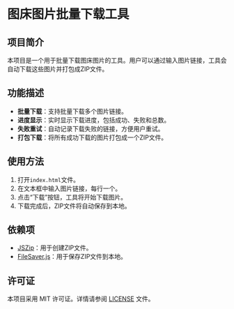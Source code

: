 # 图床图片批量下载工具

## 项目简介

本项目是一个用于批量下载图床图片的工具。用户可以通过输入图片链接，工具会自动下载这些图片并打包成ZIP文件。

## 功能描述

- **批量下载**：支持批量下载多个图片链接。
- **进度显示**：实时显示下载进度，包括成功、失败和总数。
- **失败重试**：自动记录下载失败的链接，方便用户重试。
- **打包下载**：将所有成功下载的图片打包成一个ZIP文件。

## 使用方法

1. 打开`index.html`文件。
2. 在文本框中输入图片链接，每行一个。
3. 点击“下载”按钮，工具将开始下载图片。
4. 下载完成后，ZIP文件将自动保存到本地。

## 依赖项

- [JSZip](https://stuk.github.io/jszip/)：用于创建ZIP文件。
- [FileSaver.js](https://github.com/eligrey/FileSaver.js)：用于保存ZIP文件到本地。

## 许可证

本项目采用 MIT 许可证。详情请参阅 [LICENSE](LICENSE) 文件。